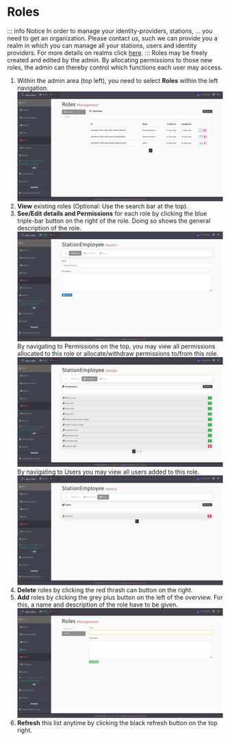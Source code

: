 # Roles
::: info Notice
In order to manage your identity-providers, stations, ... you need to get an organization. Please contact us,
such we can provide you a realm in which you can manage all your stations, users and identity providers.
For more details on realms click [here](/guide/admin/realms).
:::
Roles may be freely created and edited by the admin. By allocating permissions to those new roles, the
admin can thereby control which functions each user may access.

1. Within the admin area (top left), you need to select **Roles** within the left navigation.
   [![image](/images/ui_images/roles.png)](/images/ui_images/roles.png)
2. **View** existing roles (Optional: Use the search bar at the top).
3. **See/Edit details and Permissions** for each role by clicking the blue triple-bar button on the right of the role.
   Doing so shows the general description of the role.
   [![image](/images/ui_images/roles_details.png)](/images/ui_images/roles_details.png)\
   By navigating to Permissions on the top, you may view all
   permissions allocated to this role or allocate/withdraw permissions to/from this role.
   [![image](/images/ui_images/roles_permissions.png)](/images/ui_images/roles_permissions.png)\
   By navigating to Users you may view all users added to this role.
   [![image](/images/ui_images/roles_users.png)](/images/ui_images/roles_users.png)
4. **Delete** roles by clicking the red thrash can button on the right.
5. **Add** roles by clicking the grey plus button on the left of the overview. For this, a name and description of the
   role have to be given.
   [![image](/images/ui_images/roles_add.png)](/images/ui_images/roles_add.png)
6. **Refresh** this list anytime by clicking the black refresh button on the top right.
